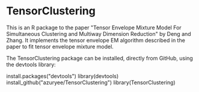 # TensorClustering
This is an R package to the paper "Tensor Envelope Mixture Model For Simultaneous Clustering and Multiway Dimension Reduction" by Deng and Zhang. It implements the tensor envelope EM algorithm described in the paper to fit tensor envelope mixture model.

The TensorClustering package can be installed, directly from GitHub, using the devtools library:

install.packages("devtools")
library(devtools)
install_github("azuryee/TensorClustering")
library(TensorClustering)
